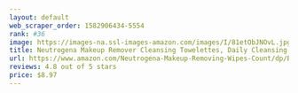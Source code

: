 ```yaml
---
layout: default 
﻿web_scraper_order: 1582906434-5554
rank: #36
image: https://images-na.ssl-images-amazon.com/images/I/81etObJNOvL.jpg
title: Neutrogena Makeup Remover Cleansing Towelettes, Daily Cleansing Face Wipes to…
url: https://www.amazon.com/Neutrogena-Makeup-Removing-Wipes-Count/dp/B00U2VQZDS/ref=zg_mw_beauty_36?_encoding=UTF8&psc=1&refRID=3TZEQS81A9Z428JNZMKD
reviews: 4.8 out of 5 stars
price: $8.97 
---
```

